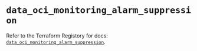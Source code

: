 # `data_oci_monitoring_alarm_suppression`

Refer to the Terraform Registory for docs: [`data_oci_monitoring_alarm_suppression`](https://registry.terraform.io/providers/oracle/oci/6.18.0/docs/data-sources/monitoring_alarm_suppression).
